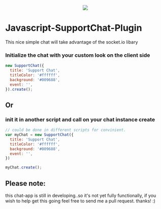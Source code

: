 <p align="center"><img src="https://s3.postimg.org/cmp7ymz2b/chat.jpg"></p>

# Javascript-SupportChat-Plugin
This nice simple chat will take advantage of the socket.io libary

### Initialize the chat with your custom look on the client side
```javascript
new SupportChat({
  title: 'Support Chat',
  titleColor: '#ffffff',
  background: '#009688',
  event: '',
}).create();
```
## Or
### init it in another script and call on your chat instance create
```javascript
// could be done in different scripts for convinient.
var myChat = new SupportChat({
  title: 'Support Chat',
  titleColor: '#ffffff',
  background: '#009688',
  event: '',
})

myChat.create();
```

## Please note: 
this chat-app is still in developing..so it's not yet fully functionally, if you wish to help get this going feel free to send me a pull request. thanks! :)
